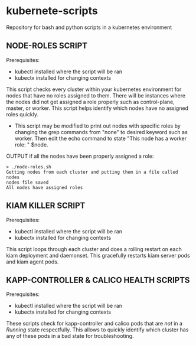 # kubernete-scripts
Repository for bash and python scripts in a kubernetes environment


## NODE-ROLES SCRIPT

Prerequisites:
  - kubectl installed where the script will be ran
  - kubectx installed for changing contexts

This script checks every cluster within your kubernetes environment for nodes that have no roles assigned to them. There will be instances where the nodes did not get assigned a role properly such as control-plane, master, or worker. This script helps identify which nodes have no assigned roles quickly.

- This script may be modified to print out nodes with specific roles by changing the grep commands from "none" to desired keyword such as worker. Then edit the echo command to state "This node has a worker role: " $node. 

OUTPUT if all the nodes have been properly assigned a role:
```
> ./node-roles.sh
Getting nodes from each cluster and putting them in a file called nodes
nodes file saved
All nodes have assigned roles
```

## KIAM KILLER SCRIPT

Prerequisites:
  - kubectl installed where the script will be ran
  - kubectx installed for changing contexts

This script loops through each cluster and does a rolling restart on each kiam deployment and daemonset. This gracefully restarts kiam server pods and kiam agent pods.

## KAPP-CONTROLLER & CALICO HEALTH SCRIPTS

Prerequisites:
  - kubectl installed where the script will be ran
  - kubectx installed for changing contexts

These scripts check for kapp-controller and calico pods that are *not* in a *Running* state respectfully. This allows to quickly identify which cluster has any of these pods in a bad state for troubleshooting.

